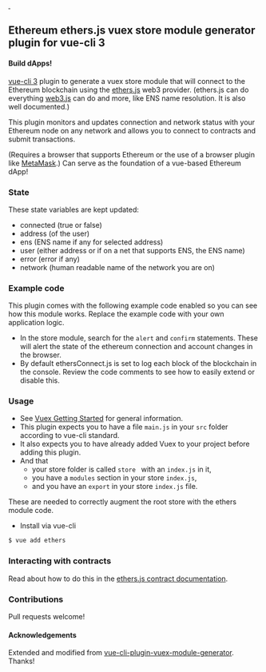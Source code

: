 <a href="https://npmjs.com/package/vue-cli-plugin-ethers">
    <img alt="" src="https://img.shields.io/npm/v/vue-cli-plugin-ethers/latest.svg?style=flat-square">
</a>
<a href="https://npmjs.com/package/vue-cli-plugin-ethers">
    <img alt="" src="https://img.shields.io/npm/dm/vue-cli-plugin-ethers.svg?style=flat-square">
</a>

## Ethereum ethers.js vuex store module generator plugin for vue-cli 3
#### Build dApps!

[vue-cli 3](https://github.com/vuejs/vue-cli) plugin to generate a vuex store module that will connect to the Ethereum blockchain using the [ethers.js](https://github.com/ethers-io/ethers.js/) web3 provider. (ethers.js can do everything [web3.js](https://github.com/ethereum/web3.js/) can do and more, like ENS name resolution. It is also well documented.)

This plugin monitors and updates connection and network status with your Ethereum node on any network and allows you to connect to contracts and submit transactions.

(Requires a browser that supports Ethereum or the use of a browser plugin like [MetaMask](https://metamask.io/).) Can serve as the foundation of a vue-based Ethereum dApp!

### State
These state variables are kept updated:
* connected (true or false)
* address (of the user)
* ens (ENS name if any for selected address)
* user (either address or if on a net that supports ENS, the ENS name)
* error (error if any)
* network (human readable name of the network you are on)

### Example code
This plugin comes with the following example code enabled so you can see how this module works. Replace the example code with your own application logic.
* In the store module, search for the `alert` and `confirm` statements. These will alert the state of the ethereum connection and account changes in the browser.
* By default ethersConnect.js is set to log each block of the blockchain in the console. Review the code comments to see how to easily extend or disable this.

### Usage

* See [Vuex Getting Started](https://vuex.vuejs.org/guide/) for general information.
* This plugin expects you to have a file `main.js` in your `src` folder according to vue-cli standard.
* It also expects you to have already added Vuex to your project before adding this plugin.
* And that
  * your store folder is called ```store ``` with an `index.js` in it,
  * you have a ```modules``` section in your store `index.js`,
  * and you have an ```export``` in your store `index.js` file.

These are needed to correctly augment the root store with the ethers module code.


- Install via vue-cli

```sh
$ vue add ethers
```


### Interacting with contracts
Read about how to do this in the [ethers.js contract documentation](https://docs.ethers.io/v5/api/contract/contract/).

### Contributions
Pull requests welcome!



#### Acknowledgements
Extended and modified from [vue-cli-plugin-vuex-module-generator](https://github.com/paulgv/vue-cli-plugin-vuex-module-generator). Thanks!
